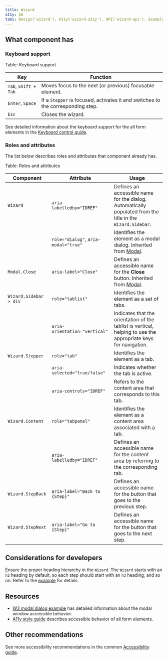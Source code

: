 ```yaml
---
title: Wizard
a11y: AA
tabs: Design('wizard'), A11y('wizard-a11y'), API('wizard-api'), Example('wizard-code'), Changelog('wizard-changelog')
---
```


## What component has

### Keyboard support

Table: Keyboard support

| Key                               | Function                                       |
| --------------------------------- | ---------------------------------------------- |
| `Tab`, <nobr>`Shift + Tab`</nobr> | Moves focus to the next (or previous) focusable element. |
| `Enter`, `Space`                  | If a `Stepper` is focused, activates it and switches to the corresponding step. |
| `Esc`                             | Closes the wizard.                             |

See detailed information about the keyboard support for the all form elements in the [Keyboard control guide](/core-principles/a11y/a11y-keyboard).

### Roles and attributes

The list below describes roles and attributes that component already has.

Table: Roles and attributes

| Component         | Attribute                             | Usage                                                                                                                                     |
| ----------------- | ------------------------------------- | ----------------------------------------------------------------------------------------------------------------------------------------- |
| `Wizard`          | `aria-labelledby="IDREF"`             | Defines an accessible name for the dialog. Automatically populated from the title in the `Wizard.Sidebar`. |
|                   | `role="dialog"`, `aria-modal="true"`  | Identifies the element as a modal dialog. Inherited from [Modal](../modal/modal-a11y). |
| `Modal.Close`     | `aria-label="Close"`                  | Defines an accessible name for the **Close** button. Inherited from [Modal](../modal/modal-a11y). |
| <nobr>`Wizard.Sidebar > div`</nobr> | `role="tablist"`    | Identifies the element as a set of tabs. |
|                   | `aria-orientation="vertical"`  | Indicates that the orientation of the tablist is vertical, helping to use the appropriate keys for navigation. |
| `Wizard.Stepper`  | `role="tab"`                          | Identifies the element as a tab. |
|                   | `aria-selected="true/false"`          | Indicates whether the tab is active. |
|                   | `aria-controls="IDREF"`               | Refers to the content area that corresponds to this tab. |
| `Wizard.Content`  | `role="tabpanel"`                     | Identifies the element as a content area associated with a tab. |
|                   | `aria-labelledby="IDREF"`             | Defines an accessible name for the content area by referring to the corresponding tab. |
| `Wizard.StepBack` | `aria-label="Back to {Step}"`         | Defines an accessible name for the button that goes to the previous step. |
| `Wizard.StepNext` | `aria-label="Go to {Step}"`           | Defines an accessible name for the button that goes to the next step. |

## Considerations for developers

Ensure the proper heading hierarchy in the `Wizard`. The `Wizard` starts with an `h2` heading by default, so each step should start with an `h3` heading, and so on. Refer to the [example](./wizard-code.md#basic-example) for details.

## Resources

- [W3 modal dialog example](https://www.w3.org/TR/wai-aria-practices-1.1/examples/dialog-modal/dialog.html) has detailed information about the modal window accessible behavior.
- [A11y style guide](https://a11y-style-guide.com/style-guide/section-forms.html) describes accessible behavior of all form elements.

## Other recommendations

See more accessibility recommendations in the common [Accessibility guide](/core-principles/a11y/a11y).
